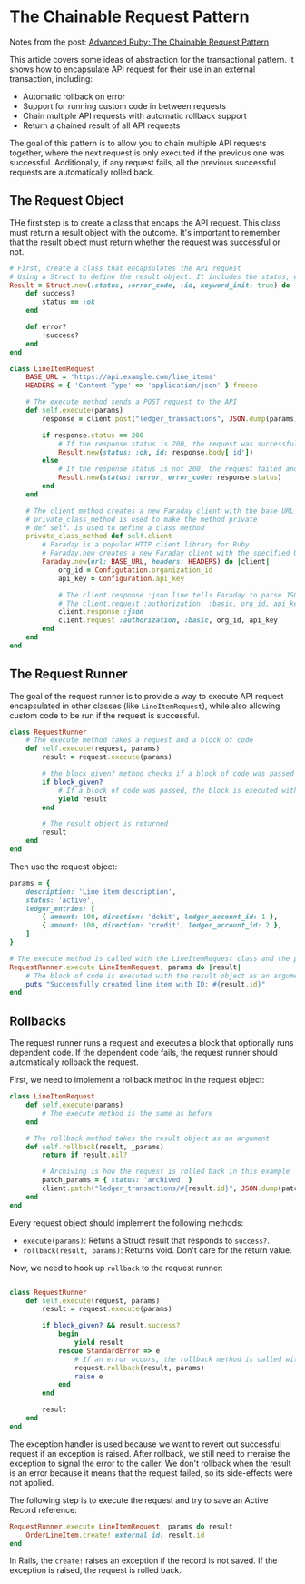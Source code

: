 # The Chainable Request Pattern

Notes from the post: [Advanced Ruby: The Chainable Request Pattern](https://thoughtbot.com/blog/advanced-ruby-the-chainable-request-pattern)

This article covers some ideas of abstraction for the transactional pattern. It shows how to encapsulate API request for their use in an external transaction, including:

- Automatic rollback on error
- Support for running custom code in between requests
- Chain multiple API requests with automatic rollback support
- Return a chained result of all API requests

The goal of this pattern is to allow you to chain multiple API requests together, where the next request is only executed if the previous one was successful. Additionally, if any request fails, all the previous successful requests are automatically rolled back.

## The Request Object

THe first step is to create a class that encaps the API request. This class must return a result object with the outcome. It's important to remember that the result object must return whether the request was successful or not.

```ruby
# First, create a class that encapsulates the API request
# Using a Struct to define the result object. It includes the status, error code, id and the keyword_init: true option to allow the use of keyword arguments
Result = Struct.new(:status, :error_code, :id, keyword_init: true) do
    def success?
        status == :ok
    end

    def error?
        !success?
    end
end

class LineItemRequest
    BASE_URL = 'https://api.example.com/line_items'
    HEADERS = { 'Content-Type' => 'application/json' }.freeze

    # The execute method sends a POST request to the API
    def self.execute(params)
        response = client.post("ledger_transactions", JSON.dump(params))

        if response.status == 200
            # If the response status is 200, the request was successful and the id is returned
            Result.new(status: :ok, id: response.body['id'])
        else
            # If the response status is not 200, the request failed and the error code is returned
            Result.new(status: :error, error_code: response.status)
        end
    end

    # The client method creates a new Faraday client with the base URL and headers
    # private_class_method is used to make the method private
    # def self. is used to define a class method
    private_class_method def self.client
        # Faraday is a popular HTTP client library for Ruby
        # Faraday.new creates a new Faraday client with the specified URL and headers
        Faraday.new(url: BASE_URL, headers: HEADERS) do |client|
            org_id = Configutation.organization_id
            api_key = Configuration.api_key

            # The client.response :json line tells Faraday to parse JSON responses
            # The client.request :authorization, :basic, org_id, api_key line sets up basic authentication with the organization ID and API key
            client.response :json
            client.request :authorization, :basic, org_id, api_key
        end
    end
end
```

## The Request Runner

The goal of the request runner is to provide a way to execute API request encapsulated in other classes (like `LineItemRequest`), while also allowing custom code to be run if the request is successful.

```ruby
class RequestRunner
    # The execute method takes a request and a block of code
    def self.execute(request, params)
        result = request.execute(params)

        # the block_given? method checks if a block of code was passed to the method
        if block_given?
            # If a block of code was passed, the block is executed with the result object as an argument
            yield result
        end

        # The result object is returned
        result
    end
end
```

Then use the request object:

```ruby
params = {
    description: 'Line item description',
    status: 'active',
    ledger_entries: [
        { amount: 100, direction: 'debit', ledger_account_id: 1 },
        { amount: 100, direction: 'credit', ledger_account_id: 2 },
    ]
}

# The execute method is called with the LineItemRequest class and the params hash
RequestRunner.execute LineItemRequest, params do |result|
    # The block of code is executed with the result object as an argument
    puts "Successfully created line item with ID: #{result.id}"
end
```

## Rollbacks

The request runner runs a request and executes a block that optionally runs dependent code. If the dependent code fails, the request runner should automatically rollback the request.

First, we need to implement a rollback method in the request object:

```ruby
class LineItemRequest
    def self.execute(params)
        # The execute method is the same as before
    end

    # The rollback method takes the result object as an argument
    def self.rollback(result, _params)
        return if result.nil?

        # Archiving is how the request is rolled back in this example
        patch_params = { status: 'archived' }
        client.patch("ledger_transactions/#{result.id}", JSON.dump(patch_params))
    end
end
```

Every request object should implement the following methods:

- `execute(params)`: Retuns a Struct result that responds to `success?`.
- `rollback(result, params)`: Returns void. Don't care for the return value.

Now, we need to hook up `rollback` to the request runner:

```ruby

class RequestRunner
    def self.execute(request, params)
        result = request.execute(params)

        if block_given? && result.success?
            begin
                yield result
            rescue StandardError => e
                # If an error occurs, the rollback method is called with the result object and params hash
                request.rollback(result, params)
                raise e
            end
        end

        result
    end
end
```

The exception handler is used because we want to revert out successful request if an exception is raised. After rollback, we still need to rreraise the exception to signal the error to the caller.
We don't rollback when the result is an error because it means that the request failed, so its side-effects were not applied.

The following step is to execute the request and try to save an Active Record reference:

```ruby
RequestRunner.execute LineItemRequest, params do result
    OrderLineItem.create! external_id: result.id
end
```

In Rails, the `create!` raises an exception if the record is not saved. If the exception is raised, the request is rolled back.
